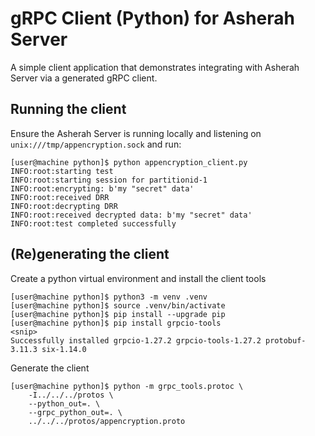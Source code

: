 # gRPC Client (Python) for Asherah Server
A simple client application that demonstrates integrating with Asherah Server via a generated gRPC client.

## Running the client
Ensure the Asherah Server is running locally and listening on `unix:///tmp/appencryption.sock` and run:

```console
[user@machine python]$ python appencryption_client.py
INFO:root:starting test
INFO:root:starting session for partitionid-1
INFO:root:encrypting: b'my "secret" data'
INFO:root:received DRR
INFO:root:decrypting DRR
INFO:root:received decrypted data: b'my "secret" data'
INFO:root:test completed successfully
```

## (Re)generating the client
Create a python virtual environment and install the client tools

```console
[user@machine python]$ python3 -m venv .venv
[user@machine python]$ source .venv/bin/activate
[user@machine python]$ pip install --upgrade pip
[user@machine python]$ pip install grpcio-tools
<snip>
Successfully installed grpcio-1.27.2 grpcio-tools-1.27.2 protobuf-3.11.3 six-1.14.0
```

Generate the client
```console
[user@machine python]$ python -m grpc_tools.protoc \
    -I../../../protos \
    --python_out=. \
    --grpc_python_out=. \
    ../../../protos/appencryption.proto
```
